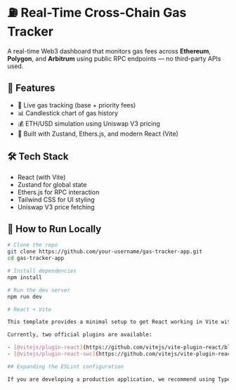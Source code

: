 # ⛽ Real-Time Cross-Chain Gas Tracker

A real-time Web3 dashboard that monitors gas fees across **Ethereum**, **Polygon**, and **Arbitrum** using public RPC endpoints — no third-party APIs used.

## 🚀 Features

- 🔄 Live gas tracking (base + priority fees)
- 📊 Candlestick chart of gas history
- 💰 ETH/USD simulation using Uniswap V3 pricing
- 🧠 Built with Zustand, Ethers.js, and modern React (Vite)



## 🛠️ Tech Stack

- React (with Vite)
- Zustand for global state
- Ethers.js for RPC interaction
- Tailwind CSS for UI styling
- Uniswap V3 price fetching

## 🧪 How to Run Locally

```bash
# Clone the repo
git clone https://github.com/your-username/gas-tracker-app.git
cd gas-tracker-app

# Install dependencies
npm install

# Run the dev server
npm run dev

# React + Vite

This template provides a minimal setup to get React working in Vite with HMR and some ESLint rules.

Currently, two official plugins are available:

- [@vitejs/plugin-react](https://github.com/vitejs/vite-plugin-react/blob/main/packages/plugin-react) uses [Babel](https://babeljs.io/) for Fast Refresh
- [@vitejs/plugin-react-swc](https://github.com/vitejs/vite-plugin-react/blob/main/packages/plugin-react-swc) uses [SWC](https://swc.rs/) for Fast Refresh

## Expanding the ESLint configuration

If you are developing a production application, we recommend using TypeScript with type-aware lint rules enabled. Check out the [TS template](https://github.com/vitejs/vite/tree/main/packages/create-vite/template-react-ts) for information on how to integrate TypeScript and [`typescript-eslint`](https://typescript-eslint.io) in your project.
